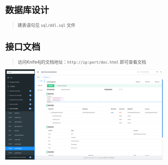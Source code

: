 # 数据库设计

> 建表语句见 `sql/ddl.sql` 文件

# 接口文档

> 访问Knife4j的文档地址：`http://ip:port/doc.html` 即可查看文档

![1700981246202](design-doc.assets/1700981246202.png)